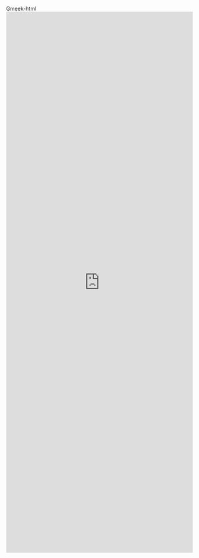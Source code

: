 Gmeek-html<iframe id="contentFrame" src="https://fjvi.github.io/note/Bookmarklet小书签工具.html" frameborder="0" style="border: none;" width='100%'  height='1455px' ></iframe>

